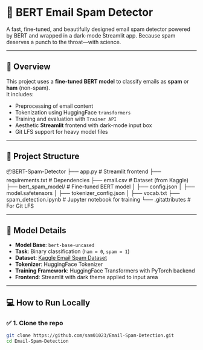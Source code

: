 # 🤖 BERT Email Spam Detector

A fast, fine-tuned, and beautifully designed email spam detector powered by BERT and wrapped in a dark-mode Streamlit app. Because spam deserves a punch to the throat—with science.

---

## 📌 Overview

This project uses a **fine-tuned BERT model** to classify emails as **spam** or **ham** (non-spam).  
It includes:

- Preprocessing of email content  
- Tokenization using HuggingFace `transformers`  
- Training and evaluation with `Trainer API`  
- Aesthetic **Streamlit** frontend with dark-mode input box  
- Git LFS support for heavy model files

---

## 📁 Project Structure

📦BERT-Spam-Detector
├── app.py # Streamlit frontend
├── requirements.txt # Dependencies
├── email.csv # Dataset (from Kaggle)
├── bert_spam_model/ # Fine-tuned BERT model
│ ├── config.json
│ ├── model.safetensors
│ ├── tokenizer_config.json
│ ├── vocab.txt
├── spam_detection.ipynb # Jupyter notebook for training
└── .gitattributes # For Git LFS



---

## 🧠 Model Details

- **Model Base**: `bert-base-uncased`
- **Task**: Binary classification (`ham = 0`, `spam = 1`)
- **Dataset**: [Kaggle Email Spam Dataset](https://www.kaggle.com/datasets/uciml/sms-spam-collection-dataset)
- **Tokenizer**: HuggingFace Tokenizer
- **Training Framework**: HuggingFace Transformers with PyTorch backend
- **Frontend**: Streamlit with dark theme applied to input area

---

## 💻 How to Run Locally

### ✅ 1. Clone the repo

```bash
git clone https://github.com/sam01023/Email-Spam-Detection.git
cd Email-Spam-Detection
